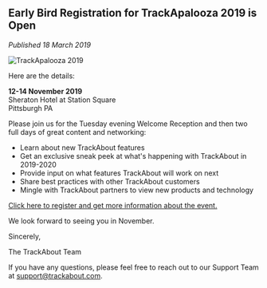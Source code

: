 ## Early Bird Registration for TrackApalooza 2019 is Open

*Published 18 March 2019*

![TrackApalooza 2019](https://corp.trackabout.com/hs-fs/hubfs/TrackApalooza%20logo.jpg?width=347&name=TrackApalooza%20logo.jpg)

Here are the details:

**12-14 November 2019** <br/>
Sheraton Hotel at Station Square<br/>
Pittsburgh PA

Please join us for the Tuesday evening Welcome Reception and then two full days of great content and networking:

- Learn about new TrackAbout features
- Get an exclusive sneak peek at what's happening with TrackAbout in 2019-2020
- Provide input on what features TrackAbout will work on next
- Share best practices with other TrackAbout customers
- Mingle with TrackAbout partners to view new products and technology

[Click here to register and get more information about the event.](https://corp.trackabout.com/trackapalooza-2019-registration "Click here to register and get more information about the event.")

We look forward to seeing you in November.

Sincerely,

The TrackAbout Team

If you have any questions, please feel free to reach out to our Support Team at [support@trackabout.com](mailto:support@trackabout.com).